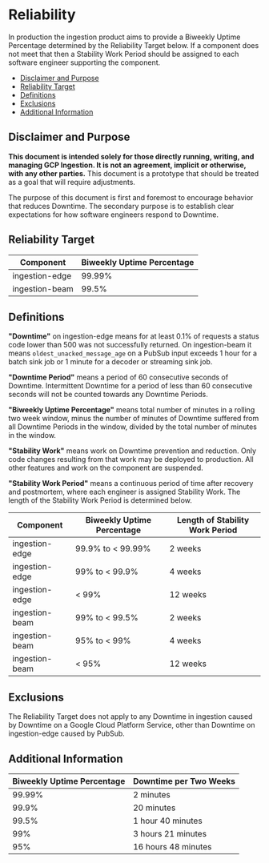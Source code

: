 # Reliability

In production the ingestion product aims to provide a Biweekly Uptime
Percentage determined by the Reliability Target below. If a component does
not meet that then a Stability Work Period should be assigned
to each software engineer supporting the component.

<!-- START doctoc generated TOC please keep comment here to allow auto update -->
<!-- DON'T EDIT THIS SECTION, INSTEAD RE-RUN doctoc TO UPDATE -->


- [Disclaimer and Purpose](#disclaimer-and-purpose)
- [Reliability Target](#reliability-target)
- [Definitions](#definitions)
- [Exclusions](#exclusions)
- [Additional Information](#additional-information)

<!-- END doctoc generated TOC please keep comment here to allow auto update -->

## Disclaimer and Purpose

**This document is intended solely for those directly running, writing, and
managing GCP Ingestion. It is not an agreement, implicit or otherwise, with any
other parties.** This document is a prototype that should be treated as a goal
that will require adjustments.

The purpose of this document is first and foremost to encourage behavior that
reduces Downtime. The secondary purpose is to establish clear expectations for
how software engineers respond to Downtime.

## Reliability Target

| Component      | Biweekly Uptime Percentage |
|----------------|----------------------------|
| ingestion-edge | 99.99%                     |
| ingestion-beam | 99.5%                      |

## Definitions

**"Downtime"** on ingestion-edge means for at least 0.1% of requests a status
code lower than 500 was not successfully returned. On ingestion-beam it means
`oldest_unacked_message_age` on a PubSub input exceeds 1 hour for a batch sink
job or 1 minute for a decoder or streaming sink job.

**"Downtime Period"** means a period of 60 consecutive seconds of Downtime.
Intermittent Downtime for a period of less than 60 consecutive seconds will not
be counted towards any Downtime Periods.

**"Biweekly Uptime Percentage"** means total number of minutes in a rolling two
week window, minus the number of minutes of Downtime suffered from all Downtime
Periods in the window, divided by the total number of minutes in the window.

**"Stability Work"** means work on Downtime prevention and reduction. Only
code changes resulting from that work may be deployed to production. All other
features and work on the component are suspended.

**"Stability Work Period"** means a continuous period of time after recovery
and postmortem, where each engineer is assigned Stability Work. The length of
the Stability Work Period is determined below.

| Component      | Biweekly Uptime Percentage | Length of Stability Work Period |
|----------------|----------------------------|---------------------------------|
| ingestion-edge | 99.9% to < 99.99%          | 2 weeks                         |
| ingestion-edge | 99% to < 99.9%             | 4 weeks                         |
| ingestion-edge | < 99%                      | 12 weeks                        |
| ingestion-beam | 99% to < 99.5%             | 2 weeks                         |
| ingestion-beam | 95% to < 99%               | 4 weeks                         |
| ingestion-beam | < 95%                      | 12 weeks                        |

## Exclusions

The Reliability Target does not apply to any Downtime in ingestion caused by
Downtime on a Google Cloud Platform Service, other than Downtime on
ingestion-edge caused by PubSub.

## Additional Information

| Biweekly Uptime Percentage | Downtime per Two Weeks |
|----------------------------|------------------------|
| 99.99%                     | 2 minutes              |
| 99.9%                      | 20 minutes             |
| 99.5%                      | 1 hour 40 minutes      |
| 99%                        | 3 hours 21 minutes     |
| 95%                        | 16 hours 48 minutes    |
